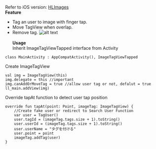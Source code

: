 Refer to iOS version:
[HLImages](https://github.com/lightonalan/HLImageTag) <br>
**Feature**
- Tag an user to image with finger tap.
- Move TagView when overlap.
- Remove tag.
![alt text](https://github.com/lightonalan/TagView/blob/master/Screenshot.png) <br> <br>
**Usage** <br>
Inherit ImageTagViewTapped interface from Activity <br>
```
class MainActivity : AppCompatActivity(), ImageTagViewTapped 
```
Create ImageTagView  <br>
```
val img = ImageTagView(this)
img.delegate = this //important
img.canAddOrMoveTag = true //allow user tag or not, defalut = true
ll_main.addView(img)
```
Override tapAt function to detect user tap position <br>
```
override fun tapAt(point: Point, imageTag: ImageTagView) {
    //Create fake user or redirect to Search User Function
    var user = TagUser()
    user.tagId = (imageTag.tags.size + 1).toString()
    user.userId = (imageTag.tags.size + 1).toString()
    user.userName = "タグを付ける"
    user.point = point
    imageTag.addTag(user)
}
```
